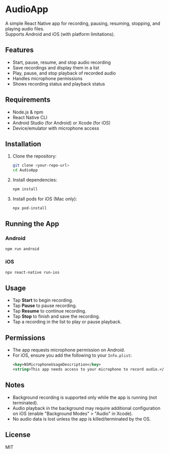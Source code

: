 # AudioApp

A simple React Native app for recording, pausing, resuming, stopping, and playing audio files.  
Supports Android and iOS (with platform limitations).

## Features

- Start, pause, resume, and stop audio recording
- Save recordings and display them in a list
- Play, pause, and stop playback of recorded audio
- Handles microphone permissions
- Shows recording status and playback status

## Requirements

- Node.js & npm
- React Native CLI
- Android Studio (for Android) or Xcode (for iOS)
- Device/emulator with microphone access

## Installation

1. Clone the repository:
   ```sh
   git clone <your-repo-url>
   cd AudioApp
   ```

2. Install dependencies:
   ```sh
   npm install
   ```

3. Install pods for iOS (Mac only):
   ```sh
   npx pod-install
   ```

## Running the App

### Android
```sh
npm run android
```

### iOS
```sh
npx react-native run-ios
```

## Usage

- Tap **Start** to begin recording.
- Tap **Pause** to pause recording.
- Tap **Resume** to continue recording.
- Tap **Stop** to finish and save the recording.
- Tap a recording in the list to play or pause playback.

## Permissions

- The app requests microphone permission on Android.
- For iOS, ensure you add the following to your `Info.plist`:
  ```xml
  <key>NSMicrophoneUsageDescription</key>
  <string>This app needs access to your microphone to record audio.</string>
  ```

## Notes

- Background recording is supported only while the app is running (not terminated).
- Audio playback in the background may require additional configuration on iOS (enable "Background Modes" > "Audio" in Xcode).
- No audio data is lost unless the app is killed/terminated by the OS.

## License

MIT
